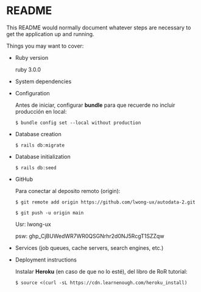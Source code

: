# README

This README would normally document whatever steps are necessary to get the
application up and running.

Things you may want to cover:

* Ruby version
  
  ruby  3.0.0

* System dependencies

* Configuration

  Antes de iniciar, configurar **bundle** para que recuerde no incluir producción en local:
  
  `$ bundle config set --local without production`

* Database creation
  
  `$ rails db:migrate`

* Database initialization

  `$ rails db:seed`

* GitHub

  Para conectar al deposito remoto (origin):

  `$ git remote add origin https://github.com/lwong-ux/autodata-2.git` 
    
  `$ git push -u origin main`
  
  Usr: lwong-ux
  
  psw: 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

* Services (job queues, cache servers, search engines, etc.)

* Deployment instructions

  Instalar **Heroku** (en caso de que no lo esté), del libro de RoR tutorial:
  
  `$ source <(curl -sL https://cdn.learnenough.com/heroku_install)`
  
